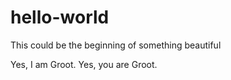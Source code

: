 # hello-world
This could be the beginning of something beautiful

Yes, I am Groot. Yes, you are Groot.
